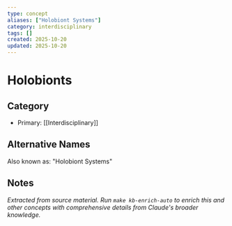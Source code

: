 ```yaml
---
type: concept
aliases: ["Holobiont Systems"]
category: interdisciplinary
tags: []
created: 2025-10-20
updated: 2025-10-20
---
```


# Holobionts

## Category

- Primary: [[Interdisciplinary]]

## Alternative Names

Also known as: "Holobiont Systems"

## Notes

*Extracted from source material. Run `make kb-enrich-auto` to enrich this and other concepts with comprehensive details from Claude's broader knowledge.*
